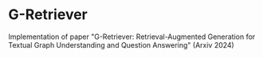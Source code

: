 # G-Retriever
Implementation of paper "G-Retriever: Retrieval-Augmented Generation for Textual Graph Understanding and Question Answering" (Arxiv 2024)
